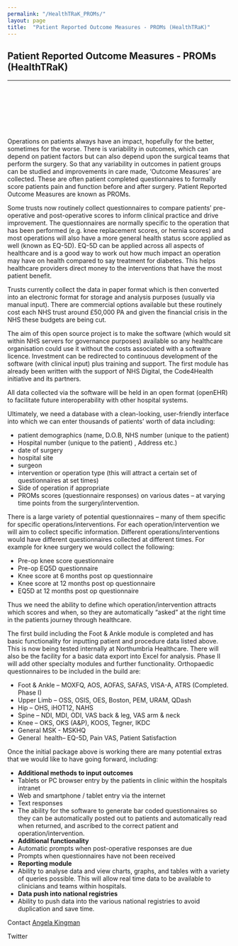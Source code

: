 ```yaml
---
permalink: "/HealthTRaK_PROMs/"
layout: page
title:  "Patient Reported Outcome Measures - PROMs (HealthTRaK)"
---
```


<section class="bg-primary text-white" id="about" style="padding-bottom:50px">
      <div class="container text-center">
        <h2 class="mb-4">Patient Reported Outcome Measures - PROMs (HealthTRaK)</h2>
       </div>
       <hr class="light my-4">
</section>

<section id="PROMs" style="padding-top:50px">
    <div class="container">
      <div class="row">
        <div class="col-lg-12">
              <p>Operations on patients always have an impact, hopefully for the better, sometimes for the worse. There is variability in outcomes, which can depend on patient factors but can also depend upon the surgical teams that perform the surgery. So that any variability in outcomes in patient groups can be studied and improvements in care made, ‘Outcome Measures’ are collected. These are often patient completed questionnaires to formally score patients pain and function before and after surgery. Patient Reported Outcome Measures are known as PROMs.</p>
              <p>Some trusts now routinely collect questionnaires to compare patients’ pre-operative and post-operative scores to inform clinical practice and drive improvement. The questionnaires are normally specific to the operation that has been performed (e.g. knee replacement scores, or hernia scores) and most operations will also have a more general health status score applied as well (known as EQ-5D). EQ-5D can be applied across all aspects of healthcare and is a good way to work out how much impact an operation may have on health compared to say treatment for diabetes. This helps healthcare providers direct money to the interventions that have the most patient benefit.</p>
              <p>Trusts currently collect the data in paper format which is then converted into an electronic format for storage and analysis purposes (usually via manual input). There are commercial options available but these routinely cost each NHS trust around £50,000 PA and given the financial crisis in the NHS these budgets are being cut.</p>
              <p>The aim of this open source project is to make the software (which would sit within NHS servers for governance purposes) available so any healthcare organisation could use it without the costs associated with a software licence. Investment can be redirected to continuous development of the software (with clinical input) plus training and support. The first module has already been written with the support of NHS Digital, the Code4Health initiative and its partners.</p>
              <p>All data collected via the software will be held in an open format (openEHR) to facilitate future interoperability with other hospital systems.</p>
              <p>Ultimately, we need a database with a clean-looking, user-friendly interface into which we can enter thousands of patients’ worth of data including:</p>
              <ul>
                <li>patient demographics (name, D.O.B, NHS number (unique to the patient)</li>
                <li>Hospital number (unique to the patient) , Address etc.)</li>
                <li>date of surgery</li>
                <li>hospital site</li>
                <li>surgeon</li>
                <li>intervention or operation type (this will attract a certain set of questionnaires at set times)</li>
                <li>Side of operation if appropriate</li>
                <li>PROMs scores (questionnaire responses) on various dates – at varying time points from the surgery/intervention.</li>
              </ul>
              <p>There is a large variety of potential questionnaires – many of them specific for specific operations/interventions. For each operation/intervention we will aim to collect specific information. Different operations/interventions would have different questionnaires collected at different times. For example for knee surgery we would collect the following:</p>
              <ul>
                <li>Pre-op knee score questionnaire</li>
                <li>Pre-op EQ5D questionnaire</li>
                <li>Knee score at 6 months post op questionnaire</li>
                <li>Knee score at 12 months post op questionnaire</li>
                <li>EQ5D at 12 months post op questionnaire</li>
              </ul>
              <p>Thus we need the ability to define which operation/intervention attracts which scores and when, so they are automatically “asked” at the right time in the patients journey through healthcare.</p>
              <p>The first build including the Foot &amp; Ankle module is completed and has basic functionality for inputting patient and procedure data listed above. This is now being tested internally at Northumbria Healthcare. There will also be the facility for a basic data export into Excel for analysis. Phase II will add other specialty modules and further functionality. Orthopaedic questionnaires to be included in the build are:</p>
              <ul>
                <li>Foot &amp; Ankle – MOXFQ, AOS, AOFAS, SAFAS, VISA-A, ATRS (Completed. Phase I)</li>
                <li>Upper Limb – OSS, OSIS, OES, Boston, PEM, URAM, QDash</li>
                <li>Hip – OHS, iHOT12, NAHS</li>
                <li>Spine – NDI, MDI, ODI, VAS back &amp; leg, VAS arm &amp; neck</li>
                <li>Knee – OKS, OKS (A&amp;P), KOOS, Tegner, IKDC</li>
                <li>General MSK - MSKHQ</li>
                <li>General &nbsp;health– EQ-5D, Pain VAS, Patient Satisfaction</li>
              </ul>
              <p>Once the initial package above is working there are many potential extras that we would like to have going forward, including:</p>
              <ul>
                <li><b>Additional methods to input outcomes</b></li>
                <li>Tablets or PC browser entry by the patients in clinic within the hospitals intranet</li>
                <li>Web and smartphone / tablet entry via the internet</li>
                <li>Text responses</li>
                <li>The ability for the software to generate bar coded questionnaires so they can be automatically posted out to patients and automatically read when returned, and ascribed to the correct patient and operation/intervention.</li>
                <li><b>Additional functionality</b></li>
                <li>Automatic prompts when post-operative responses are due</li>
                <li>Prompts when questionnaires have not been received</li>
                <li><b>Reporting module</b></li>
                <li>Ability to analyse data and view charts, graphs, and tables with a variety of queries possible. This will allow real time data to be available to clinicians and teams within hospitals.</li>
                <li><b>Data push into national registries</b></li>
                <li>Ability to push data into the various national registries to avoid duplication and save time.</li>
              </ul>
              <p>Contact <a href="mailto:angela.kingman@northumbria-healthcare.nhs.uk">Angela Kingman</a></p>
              <p>Twitter <a href="https://twitter.com/outcomes_proms"></p>
              <br>
          </div>
      </div>
  </div>
</section>
